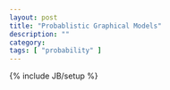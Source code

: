 ```yaml
---
layout: post
title: "Probablistic Graphical Models"
description: ""
category: 
tags: [ "probability" ]
---
```

{% include JB/setup %}

